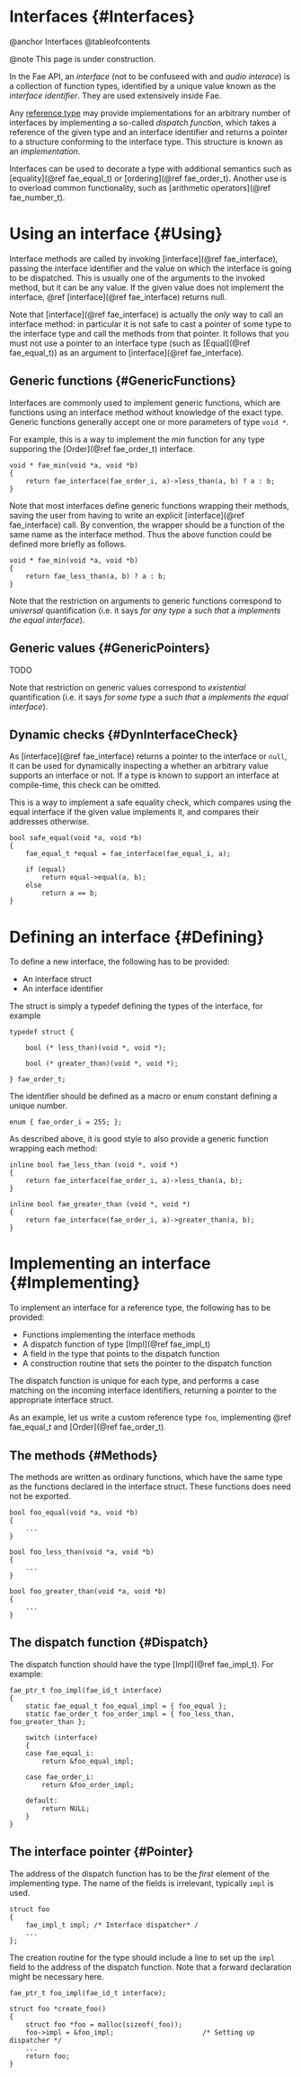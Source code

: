 
# Interfaces {#Interfaces}

@anchor Interfaces
@tableofcontents

@note
    This page is under construction.

In the Fae API, an *interface* (not to be confuseed with and *audio interace*) is a
collection of function types, identified by a unique value known as the *interface
identifier*. They are used extensively inside Fae.

Any [reference type][reftype] may provide implementations for an arbitrary number
of interfaces by implementing a so-called *dispatch function*, which takes a
reference of the given type and an interface identifier and returns a pointer to a
structure conforming to the interface type. This structure is known as an
*implementation*.

Interfaces can be used to decorate a type with additional semantics such as
[equality](@ref fae_equal_t) or [ordering](@ref fae_order_t). Another use
is to overload common functionality, such as 
[arithmetic operators](@ref fae_number_t).



# Using an interface {#Using}

Interface methods are called by invoking [interface](@ref fae_interface), passing the
interface identifier and the value on which the interface is going to be
dispatched. This is usually one of the arguments to the invoked method, but it can
be any value. If the given value does not implement the interface, @ref
[interface](@ref fae_interface) returns null.

Note that [interface](@ref fae_interface) is actually the *only* way to call an
interface method: in particular it is not safe to cast a pointer of some type to
the interface type and call the methods from that pointer. It follows that you must
not use a pointer to an interface type (such as [Equal](@ref fae_equal_t)) as
an argument to [interface](@ref fae_interface).


## Generic functions {#GenericFunctions}

Interfaces are commonly used to implement generic functions, which are functions
using an interface method without knowledge of the exact type. Generic functions
generally accept one or more parameters of type `void *`.

For example, this is a way to implement the *min* function for any type supporing
the [Order](@ref fae_order_t) interface.

~~~~
void * fae_min(void *a, void *b) 
{             
    return fae_interface(fae_order_i, a)->less_than(a, b) ? a : b;
}
~~~~

Note that most interfaces define generic functions wrapping their methods, saving
the user from having to write an explicit [interface](@ref fae_interface) call. By
convention, the wrapper should be a function of the same name as the interface
method. Thus the above function could be defined more briefly as follows.

~~~~
void * fae_min(void *a, void *b)
{
    return fae_less_than(a, b) ? a : b;
}
~~~~

Note that the restriction on arguments to generic functions correspond to
*universal* quantification (i.e. it says *for any type* a *such that* a *implements
the equal interface*).

## Generic values {#GenericPointers}

TODO

Note that restriction on generic values correspond to *existential* quantification
(i.e. it says *for some type* a *such that* a *implements the equal interface*).


## Dynamic checks {#DynInterfaceCheck}

As [interface](@ref fae_interface) returns a pointer to the interface or `null`, it can be
used for dynamically inspecting a whether an arbitrary value supports an interface
or not. If a type is known to support an interface at compile-time, this check can
be omitted.

This is a way to implement a safe equality check, which compares using the equal
interface if the given value implements it, and compares their addresses otherwise.

~~~~
bool safe_equal(void *a, void *b)
{       
    fae_equal_t *equal = fae_interface(fae_equal_i, a);

    if (equal)
        return equal->equal(a, b);
    else
        return a == b;
}
~~~~


# Defining an interface {#Defining}

To define a new interface, the following has to be provided:

* An interface struct
* An interface identifier

The struct is simply a typedef defining the types of the interface, for example

~~~~
typedef struct {

    bool (* less_than)(void *, void *);

    bool (* greater_than)(void *, void *);

} fae_order_t;
~~~~

The identifier should be defined as a macro or enum constant defining a unique
number.

~~~~
enum { fae_order_i = 255; };
~~~~

As described above, it is good style to also provide a generic function wrapping
each method:

~~~~
inline bool fae_less_than (void *, void *)
{
    return fae_interface(fae_order_i, a)->less_than(a, b);
}

inline bool fae_greater_than (void *, void *)
{
    return fae_interface(fae_order_i, a)->greater_than(a, b);
}
~~~~


# Implementing an interface {#Implementing}

To implement an interface for a reference type, the following has to be provided:

* Functions implementing the interface methods
* A dispatch function of type [Impl](@ref fae_impl_t)
* A field in the type that points to the dispatch function
* A construction routine that sets the pointer to the dispatch function

The dispatch function is unique for each type, and performs a case matching on the
incoming interface identifiers, returning a pointer to the appropriate interface
struct.

As an example, let us write a custom reference type `foo`, implementing @ref
fae_equal_t and [Order](@ref fae_order_t).

## The methods {#Methods}

The methods are written as ordinary functions, which have the same type as the
functions declared in the interface struct. These functions does need not be
exported.

~~~~
bool foo_equal(void *a, void *b)
{
    ...
}

bool foo_less_than(void *a, void *b)
{
    ...
}

bool foo_greater_than(void *a, void *b)
{
    ...
}
~~~~

## The dispatch function {#Dispatch}

The dispatch function should have the type [Impl](@ref fae_impl_t). For example:

~~~~
fae_ptr_t foo_impl(fae_id_t interface)
{
    static fae_equal_t foo_equal_impl = { foo_equal };
    static fae_order_t foo_order_impl = { foo_less_than, foo_greater_than };

    switch (interface)
    {
    case fae_equal_i:
        return &foo_equal_impl;

    case fae_order_i:
        return &foo_order_impl;

    default:
        return NULL;
    }
}
~~~~

## The interface pointer {#Pointer}

The address of the dispatch function has to be the *first* element of the
implementing type. The name of the fields is irrelevant, typically `impl` is used.

~~~~
struct foo
{
    fae_impl_t impl; /* Interface dispatcher* /
    ...
};
~~~~

The creation routine for the type should include a line to set up the `impl` field
to the address of the dispatch function. Note that a forward declaration might be
necessary here.

~~~~
fae_ptr_t foo_impl(fae_id_t interface);

struct foo *create_foo()
{
    struct foo *foo = malloc(sizeof(_foo));
    foo->impl = &foo_impl;                      /* Setting up dispatcher */
    ...
    return foo;
}
~~~~

[ad-hoc-poly]: http://en.wikipedia.org/wiki/Ad-hoc_polymorphism
[reftype]:     http://en.wikipedia.org/wiki/Reference_type